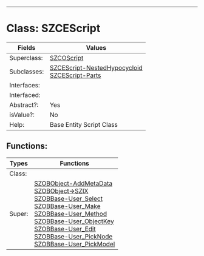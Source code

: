 ---------

# Class:	SZCEScript

| Fields | Values |
| --------- | --------- |
| Superclass: | [SZCOScript](SZCOScript.html) |
| Subclasses: | [SZCEScript-NestedHypocycloid](SZCEScript-NestedHypocycloid.html) <br> [SZCEScript-Parts](SZCEScript-Parts.html) |
| Interfaces: |  |
| Interfaced: |  |
| Abstract?: | Yes |
| isValue?: | No |
| Help: | Base Entity Script Class |


## Functions:

| Types | Functions |
| --------- | --------- |
| Class: |  |
| Super: | [SZOBObject-AddMetaData](SZOBObject.html) <br> [SZOBObject->SZIX](SZOBObject.html) <br> [SZOBBase-User_Select](SZOBBase.html) <br> [SZOBBase-User_Make](SZOBBase.html) <br> [SZOBBase-User_Method](SZOBBase.html) <br> [SZOBBase-User_ObjectKey](SZOBBase.html) <br> [SZOBBase-User_Edit](SZOBBase.html) <br> [SZOBBase-User_PickNode](SZOBBase.html) <br> [SZOBBase-User_PickModel](SZOBBase.html) |


